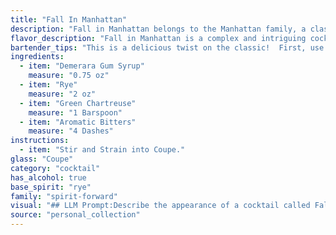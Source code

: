 ```yaml
---
title: "Fall In Manhattan"
description: "Fall in Manhattan belongs to the Manhattan family, a classic American cocktail lineage dating back to the late 19th century. This variation twists the traditional formula with Demerara gum syrup's caramel notes, the herbal complexity of Green Chartreuse, and the aromatic depth of bitters.  "
flavor_description: "Fall in Manhattan is a complex and intriguing cocktail. The Demerara Gum Syrup adds a rich, molasses-like sweetness balanced by the spicy rye whiskey. Green Chartreuse brings a herbal, slightly minty note, while aromatic bitters add a touch of bitterness and complexity. Expect a warming, slightly sweet, and invigorating drink with an herbal undertone. "
bartender_tips: "This is a delicious twist on the classic!  First, use a high-quality rye, like Rittenhouse, for the best flavor.  Don't over-shake this one, you want a crisp, clear drink.  A dash of bitters goes a long way, so add just a few drops to enhance the complexity.  Finally, the Demerara Gum Syrup adds a unique sweetness, so adjust to your taste. "
ingredients:
  - item: "Demerara Gum Syrup"
    measure: "0.75 oz"
  - item: "Rye"
    measure: "2 oz"
  - item: "Green Chartreuse"
    measure: "1 Barspoon"
  - item: "Aromatic Bitters"
    measure: "4 Dashes"
instructions:
  - item: "Stir and Strain into Coupe."
glass: "Coupe"
category: "cocktail"
has_alcohol: true
base_spirit: "rye"
family: "spirit-forward"
visual: "## LLM Prompt:Describe the appearance of a cocktail called Fall in Manhattan. Imagine the drink is made with:* **Demerara Gum Syrup:**  A golden syrup with a slight amber hue.* **Rye Whiskey:** A deep amber color, possibly with reddish tones.* **Green Chartreuse:** A vibrant green color with a slight yellow tint. * **Aromatic Bitters:** A few drops of a dark, almost black liquid, adding subtle color variations.Consider the following aspects:* **Overall color:** What is the dominant color of the drink? Is it a deep amber, a rich golden, or something more green?* **Clarity:** Is the cocktail clear or cloudy? Are there any visible layers or streaks?* **Texture:** Does the drink have a thick, syrupy texture or is it lighter and more fluid?* **Garnish:** The drink is typically garnished with a lemon twist. How does the lemon zest play into the visual appeal? **Example response:**The Fall in Manhattan is a visually striking drink, its deep amber hue reminiscent of fallen leaves in the autumn sun. The Green Chartreuse adds a subtle, yet noticeable, verdant tinge to the cocktail, particularly around the edges. Its clarity is remarkable, with a slight shimmer revealing the interplay of the various ingredients.  A delicate lemon twist curls gracefully along the rim, offering a refreshing counterpoint to the warm, amber tones. "
source: "personal_collection"
---
```


